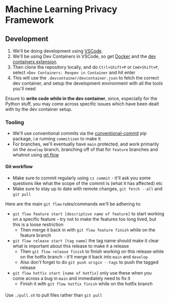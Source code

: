 # Machine Learning Privacy Framework

## Development
1. We'll be doing development using [VSCode](https://code.visualstudio.com/).
2. We'll be using Dev Containers in VSCode, so get [Docker](https://www.docker.com/) and the [dev containers extension](https://marketplace.visualstudio.com/items?itemName=ms-vscode-remote.remote-containers).
3. Then clone the repository locally, and do `Ctrl+Shift+P` or `Cmd+Shift+P`, select `>Dev Containers: Reopen in Container` and hit enter
4. This will use the `.devcontainer/devcontainer.json` to fetch the correct dev container, and setup the development environment with all the tools you'll need

Ensure to **write code while in the dev container**, since, especially for the Python stuff, you may come across specific issues which have been dealt with by the dev container setup.

### Tooling
- We'll use conventional commits via the [conventional-commit](https://pypi.org/project/conventional-commit/) pip package, i.e running `commitizen` to make it
- For branches, we'll eventually have `main` protected, and work primarily on the `develop` branch, branching off of that for `feature` branches and whatnot using [git flow](https://github.com/nvie/gitflow)
#### Git workflow
- Make sure to commit regularly using `cz commit` - it'll ask you some questions like what the scope of the commit is (what it has affected) etc
- Make sure to stay up to date with remote changes, `git fetch --all` and `git pull`


Here are the main `git flow` rules/commands we'll be adhering to:
- `git flow feature start [descriptive name of feature]` to start working on a specific feature - try not to make the features too long lived, but this is a loose restriction
  - Then merge it back in with `git flow feature finish` while on the feature branch
- `git flow release start [tag name]` the tag name should make it clear what is important about this release to make it a release
  - Then `git flow release finish` to finish working on this release while on the hotfix branch - it'll merge it back into `main` and `develop`
  - Also don't forget to do `git push origin --tags` to push the tagged release
- `git flow hotfix start [name of hotfix]` only use these when you come across a bug in `main` and immediately need to fix it
  - Finish it with `git flow hotfix finish` while on the hotfix branch
####
Use `./pull.sh` to pull files rather than `git pull`

